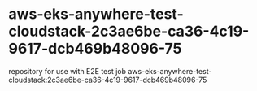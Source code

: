 # aws-eks-anywhere-test-cloudstack-2c3ae6be-ca36-4c19-9617-dcb469b48096-75
repository for use with E2E test job aws-eks-anywhere-test-cloudstack:2c3ae6be-ca36-4c19-9617-dcb469b48096-75
